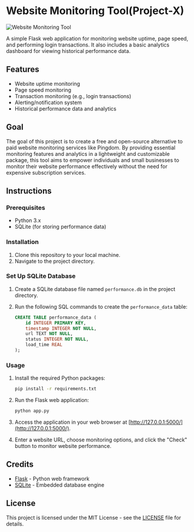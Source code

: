 # Website Monitoring Tool(Project-X)

![Website Monitoring Tool](https://github.com/rvrajvyas/Project-X/assets/58565820/c3977bb4-f8ce-456f-9669-3f26a869bc9e)

A simple Flask web application for monitoring website uptime, page speed, and performing login transactions. It also includes a basic analytics dashboard for viewing historical performance data.

## Features
- Website uptime monitoring
- Page speed monitoring
- Transaction monitoring (e.g., login transactions)
- Alerting/notification system
- Historical performance data and analytics

## Goal
The goal of this project is to create a free and open-source alternative to paid website monitoring services like Pingdom. By providing essential monitoring features and analytics in a lightweight and customizable package, this tool aims to empower individuals and small businesses to monitor their website performance effectively without the need for expensive subscription services.

## Instructions

### Prerequisites
- Python 3.x
- SQLite (for storing performance data)

### Installation
1. Clone this repository to your local machine.
2. Navigate to the project directory.

### Set Up SQLite Database
1. Create a SQLite database file named `performance.db` in the project directory.
2. Run the following SQL commands to create the `performance_data` table:

    ```sql
    CREATE TABLE performance_data (
        id INTEGER PRIMARY KEY,
        timestamp INTEGER NOT NULL,
        url TEXT NOT NULL,
        status INTEGER NOT NULL,
        load_time REAL
    );
    ```

### Usage
1. Install the required Python packages:

    ```bash
    pip install -r requirements.txt
    ```

2. Run the Flask web application:

    ```bash
    python app.py
    ```

3. Access the application in your web browser at [http://127.0.0.1:5000/](http://127.0.0.1:5000/).

4. Enter a website URL, choose monitoring options, and click the "Check" button to monitor website performance.

## Credits
- [Flask](https://flask.palletsprojects.com/) - Python web framework
- [SQLite](https://www.sqlite.org/) - Embedded database engine

## License
This project is licensed under the MIT License - see the [LICENSE](LICENSE) file for details.
